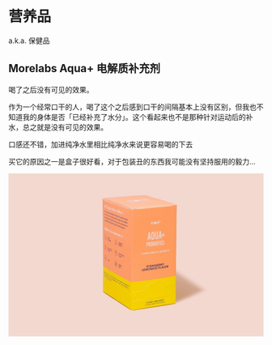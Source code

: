 # 营养品

a.k.a. 保健品



## Morelabs Aqua+ 电解质补充剂

喝了之后没有可见的效果。

作为一个经常口干的人，喝了这个之后感到口干的间隔基本上没有区别，但我也不知道我的身体是否「已经补充了水分」。这个看起来也不是那种针对运动后的补水，总之就是没有可见的效果。

口感还不错，加进纯净水里相比纯净水来说更容易喝的下去

买它的原因之一是盒子很好看，对于包装丑的东西我可能没有坚持服用的毅力...



<img src="https://raw.githubusercontent.com/sundries-hub/LifeReviewFile/master/uPic/prob_aquaplus_box_closed-min_e59e611c-17ce-4b81-8c25-eef7c0632513_2400x.jpg" alt="prob_aquaplus_box_closed-min_e59e611c-17ce-4b81-8c25-eef7c0632513_2400x" style="zoom:50%;" />

